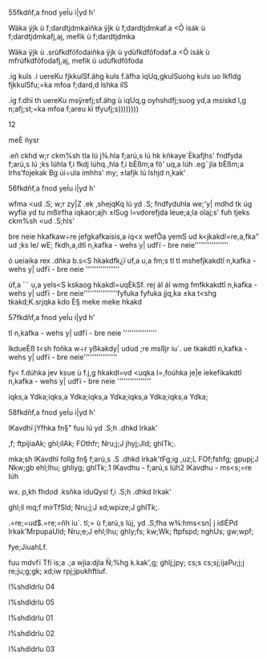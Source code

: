 55fkdñf,a fnod yeÍu i|yd h'

Wäka ÿjk ù f;dardtjdmkaìñka ÿjk ù f;dardtjdmkaf.a <Õ isák ù f;dardtjdmkafj,aj, mefik ù f;dardtjdmka

Wäka ÿjk ù .srùfkdfõfodaìñka ÿjk ù ydùfkdfõfodaf.a <Õ isák ù mfrùfkdfõfodafj,aj, mefik ù udùfkdfõfoda

.ig kuls .i uereKu fjkkulSf.ähg kuls f.äfha iqUq,gkulSuohg kuls uo lkfldg fjkkulSfu;=ka mfoa f;dard,d lshka ilS

.ig f.dhï th uereKu msÿrefj;sf.ähg ù iqUq,g oyhshdfj;suog yd,a msiskd l,g n;afj;st;=ka mfoa f;areu kï tfyufj;s))))))))

12

meÈ ñysr

.eñ ckhd w;r ckm%sh tla lú j¾.hla f;arú,s lú hk kñkaye`Èkafjhs' fndfyda f;arú,s lú ;ks lúhla f,i fkdj lúhq.,hla f,i bÈßm;a fõ' uq,a lúh .eg¨jla bÈßm;a lrhs'fojekak Bg úi÷ula imhhs' my; ±lafjk lú lshjd n,kak'

56fkdñf,a fnod yeÍu i|yd h'

wfma <ud .S; w;r zy|Z .ek ,shejqKq lú yd .S; fndfyduhla we;'y| mdhd tk úg wyfia yd tu mßirfha iqkaor;ajh ±lSug l=vdorefjda leue;a;la olaj;s' fuh tjeks ckm%sh <ud .S;hls'

bre neie hkafkaw÷re jefgkafkaisis,a iq<x wefÕa yemS ud k<jkakdl=re,a,fka" ud ;ks le/ wE; fkdh,a,dtî n,kafka - wehs y| udfï - bre neie''''''''''''''''

ó ueiaika rex .dñka b.s<S hkakdfk¿ï uf,a u,a fm;s tl tl mshefjkakdtî n,kafka - wehs y| udfï - bre neie ''''''''''''''''

úf,a ´¨ u,a yels<S kskaog hkakdl=uqÈkSf. rej ál ál wmg fmfkkakdtî n,kafka - wehs y| udfï - bre neie''''''''''''''''fyfuka fyfuka jjq,ka ±ka t<shg tkakd;K.srjqka kdo È§ meke meke hkakd

57fkdñf,a fnod yeÍu i|yd h'

tî n,kafka - wehs y| udfï - bre neie ''''''''''''''''

lkdueÈß t<sh foñka w÷r yßkakdy| udud ;re msßjr iu`. ue tkakdtî n,kafka - wehs y| udfï - bre neie''''''''''''''''

fy< f.dúhka jev ksue ù f.j,g hkakdl=vd <uqka l=,foúhka je|e iekefikakdtî n,kafka - wehs y| udfï - bre neie ''''''''''''''''

iqks,a Ydka;iqks,a Ydka;iqks,a Ydka;iqks,a Ydka;iqks,a Ydka;

58fkdñf,a fnod yeÍu i|yd h'

lKavdhï jYfhka fn§" fuu lú yd .S;h .dhkd lrkak'

,f; ftpijiaAk; ghl;ilAk; FOthfr; Nru;j;J jhyj;Jld; ghlTk;.

mka;sh lKavdhï follg fn§ f;arú,s .S .dhkd lrkak'tFg;ig ,uz;L FOf;fshfg; gpupj;J Nkw;gb ehl;lhu; ghliyg; ghlTk;.1 lKavdhu - f;arú,s lúh2 lKavdhu - ms<s;=re lúh

wx. p,kh fhdod .ksñka iduQysl f,i .S;h .dhkd lrkak'

ghl;il mq;f mirTfSld; Nru;j;J xd;wpize;J ghlTk;.

.=re;=ud$.=re;=ñh iu`. tl;= ù f;arú,s lúj, yd .S;fha w¾:hms<sn| j idlÉPd lrkak'MrpupaUld; Nru;e;J ehl;lhu; ghly;fs; kw;Wk; ftpfspd; nghUs; gw;wpf;

fye;JiuahLf.

fuu mdvfï Tfí is;a .;a wjia:djla Ñ;%hg k.kak',g; ghlj;jpy; cs;s cs;sj;ijaPu;j;j re;ju;g;gk; xd;iw rpj;jpukhftiuf.

l%shdldrlu 04

l%shdldrlu 05

l%shdldrlu 01

l%shdldrlu 02

l%shdldrlu 03